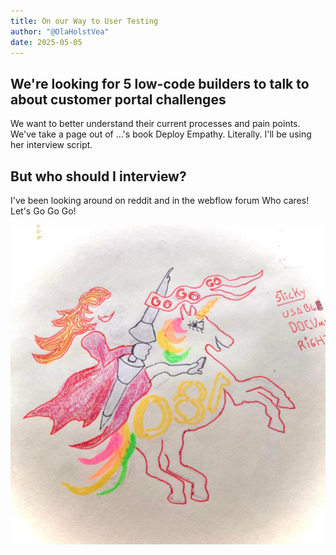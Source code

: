 ```yaml
---
title: On our Way to User Testing
author: "@OlaHolstVea"
date: 2025-05-05
---
```


## We're looking for 5 low-code builders to talk to about customer portal challenges 

We want to better understand their current processes and pain points. We've take a page out of ...'s book Deploy Empathy. Literally. I'll be using her interview script.


## But who should I interview?

I've been looking around on reddit and in the webflow forum
Who cares! Let's Go Go Go!

![user-testing](./user-testing-1.jpeg)


[](https://www.reddit.com/r/nocode/comments/1keg36w/looking_for_nocodelowcode_builders_to_talk_about/)

